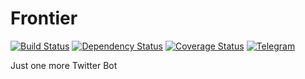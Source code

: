 # Frontier

[![Build Status](https://travis-ci.org/azat-io/frontier.svg?branch=master)](https://travis-ci.org/azat-io/frontier)
[![Dependency Status](https://gemnasium.com/badges/github.com/azat-io/frontier.svg)](https://gemnasium.com/github.com/azat-io/frontier)
[![Coverage Status](https://coveralls.io/repos/github/azat-io/frontier/badge.svg?branch=master)](https://coveralls.io/github/azat-io/frontier?branch=master)
[![Telegram](https://img.shields.io/badge/twitter-frontierjs-brightgreen.svg)](https://twitter.com/frontierjs)

Just one more Twitter Bot
